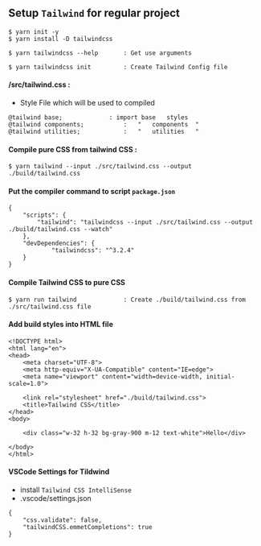 ## Setup `Tailwind` for regular project

```
$ yarn init -y
$ yarn install -D tailwindcss

$ yarn tailwindcss --help 		: Get use arguments

$ yarn tailwindcss init 		: Create Tailwind Config file
```


#### /src/tailwind.css : 
- Style File which will be used to compiled

```
@tailwind base; 			: import base 	styles
@tailwind components; 			:   " 	components  "
@tailwind utilities; 			:   " 	utilities   "
```



#### Compile pure CSS from tailwind CSS 	:

```
$ yarn tailwind --input ./src/tailwind.css --output ./build/tailwind.css
```


#### Put the compiler command to script `package.json`
```
{
	"scripts": {
		"tailwind": "tailwindcss --input ./src/tailwind.css --output ./build/tailwind.css --watch"
	},
  	"devDependencies": {
    		"tailwindcss": "^3.2.4"
  	}
}
```

#### Compile Tailwind CSS to pure CSS
```
$ yarn run tailwind 			: Create ./build/tailwind.css from ./src/tailwind.css file
```


#### Add build styles into HTML file

```
<!DOCTYPE html>
<html lang="en">
<head>
	<meta charset="UTF-8">
	<meta http-equiv="X-UA-Compatible" content="IE=edge">
	<meta name="viewport" content="width=device-width, initial-scale=1.0">

	<link rel="stylesheet" href="./build/tailwind.css">
	<title>Tailwind CSS</title>
</head>
<body>
	
	<div class="w-32 h-32 bg-gray-900 m-12 text-white">Hello</div>
	
</body>
</html>
```

#### VSCode Settings for Tildwind
- install `Tailwind CSS IntelliSense`
- .vscode/settings.json
```
{
	"css.validate": false,
	"tailwindCSS.emmetCompletions": true
}
```